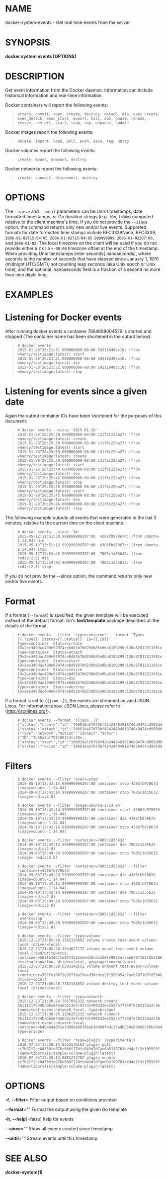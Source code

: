 # NAME

docker-system-events - Get real time events from the server

# SYNOPSIS

**docker system events \[OPTIONS\]**

# DESCRIPTION

Get event information from the Docker daemon. Information can include historical information and real-time information.

Docker containers will report the following events:

>     attach, commit, copy, create, destroy, detach, die, exec_create, exec_detach, exec_start, export, kill, oom, pause, rename, resize, restart, start, stop, top, unpause, update

Docker images report the following events:

>     delete, import, load, pull, push, save, tag, untag

Docker volumes report the following events:

>     create, mount, unmount, destroy

Docker networks report the following events:

>     create, connect, disconnect, destroy

# OPTIONS

The `--since` and `--until` parameters can be Unix timestamps, date formatted timestamps, or Go duration strings (e.g. `10m`, `1h30m`) computed relative to the client machine's time. If you do not provide the `--since` option, the command returns only new and/or live events. Supported formats for date formatted time stamps include RFC3339Nano, RFC3339, `2006-01-02T15:04:05`, `2006-01-02T15:04:05.999999999`, `2006-01-02Z07:00`, and `2006-01-02`. The local timezone on the client will be used if you do not provide either a `Z` or a `+-00:00` timezone offset at the end of the timestamp. When providing Unix timestamps enter seconds\[.nanoseconds\], where seconds is the number of seconds that have elapsed since January 1, 1970 (midnight UTC/GMT), not counting leap seconds (aka Unix epoch or Unix time), and the optional .nanoseconds field is a fraction of a second no more than nine digits long.

# EXAMPLES

# Listening for Docker events

After running docker events a container 786d698004576 is started and stopped (The container name has been shortened in the output below):

>     # docker events
>     2015-01-28T20:21:31.000000000-08:00 59211849bc10: (from whenry/testimage:latest) start
>     2015-01-28T20:21:31.000000000-08:00 59211849bc10: (from whenry/testimage:latest) die
>     2015-01-28T20:21:32.000000000-08:00 59211849bc10: (from whenry/testimage:latest) stop

# Listening for events since a given date

Again the output container IDs have been shortened for the purposes of this document:

>     # docker events --since '2015-01-28'
>     2015-01-28T20:25:38.000000000-08:00 c21f6c22ba27: (from whenry/testimage:latest) create
>     2015-01-28T20:25:38.000000000-08:00 c21f6c22ba27: (from whenry/testimage:latest) start
>     2015-01-28T20:25:39.000000000-08:00 c21f6c22ba27: (from whenry/testimage:latest) create
>     2015-01-28T20:25:39.000000000-08:00 c21f6c22ba27: (from whenry/testimage:latest) start
>     2015-01-28T20:25:40.000000000-08:00 c21f6c22ba27: (from whenry/testimage:latest) die
>     2015-01-28T20:25:42.000000000-08:00 c21f6c22ba27: (from whenry/testimage:latest) stop
>     2015-01-28T20:25:45.000000000-08:00 c21f6c22ba27: (from whenry/testimage:latest) start
>     2015-01-28T20:25:45.000000000-08:00 c21f6c22ba27: (from whenry/testimage:latest) die
>     2015-01-28T20:25:46.000000000-08:00 c21f6c22ba27: (from whenry/testimage:latest) stop

The following example outputs all events that were generated in the last 3 minutes, relative to the current time on the client machine:

>     # docker events --since '3m'
>     2015-05-12T11:51:30.999999999Z07:00  4386fb97867d: (from ubuntu-1:14.04) die
>     2015-05-12T15:52:12.999999999Z07:00  4386fb97867d: (from ubuntu-1:14.04) stop
>     2015-05-12T15:53:45.999999999Z07:00  7805c1d35632: (from redis:2.8) die
>     2015-05-12T15:54:03.999999999Z07:00  7805c1d35632: (from redis:2.8) stop

If you do not provide the --since option, the command returns only new and/or live events.

# Format

If a format (`--format`) is specified, the given template will be executed instead of the default format. Go's **text/template** package describes all the details of the format.

>     # docker events --filter 'type=container' --format 'Type={{.Type}}  Status={{.Status}}  ID={{.ID}}'
>     Type=container  Status=create  ID=2ee349dac409e97974ce8d01b70d250b85e0ba8189299c126a87812311951e26
>     Type=container  Status=attach  ID=2ee349dac409e97974ce8d01b70d250b85e0ba8189299c126a87812311951e26
>     Type=container  Status=start  ID=2ee349dac409e97974ce8d01b70d250b85e0ba8189299c126a87812311951e26
>     Type=container  Status=resize  ID=2ee349dac409e97974ce8d01b70d250b85e0ba8189299c126a87812311951e26
>     Type=container  Status=die  ID=2ee349dac409e97974ce8d01b70d250b85e0ba8189299c126a87812311951e26
>     Type=container  Status=destroy  ID=2ee349dac409e97974ce8d01b70d250b85e0ba8189299c126a87812311951e26

If a format is set to `{{json .}}`, the events are streamed as valid JSON Lines. For information about JSON Lines, please refer to ⟨http://jsonlines.org/⟩ .

>     # docker events --format '{{json .}}'
>     {"status":"create","id":"196016a57679bf42424484918746a9474cd905dd993c4d0f4..
>     {"status":"attach","id":"196016a57679bf42424484918746a9474cd905dd993c4d0f4..
>     {"Type":"network","Action":"connect","Actor":{"ID":"1b50a5bf755f6021dfa78e..
>     {"status":"start","id":"196016a57679bf42424484918746a9474cd905dd993c4d0f42..
>     {"status":"resize","id":"196016a57679bf42424484918746a9474cd905dd993c4d0f4..

# Filters

>     $ docker events --filter 'event=stop'
>     2014-05-10T17:42:14.999999999Z07:00 container stop 4386fb97867d (image=ubuntu-1:14.04)
>     2014-09-03T17:42:14.999999999Z07:00 container stop 7805c1d35632 (image=redis:2.8)
>
>     $ docker events --filter 'image=ubuntu-1:14.04'
>     2014-05-10T17:42:14.999999999Z07:00 container start 4386fb97867d (image=ubuntu-1:14.04)
>     2014-05-10T17:42:14.999999999Z07:00 container die 4386fb97867d (image=ubuntu-1:14.04)
>     2014-05-10T17:42:14.999999999Z07:00 container stop 4386fb97867d (image=ubuntu-1:14.04)
>
>     $ docker events --filter 'container=7805c1d35632'
>     2014-05-10T17:42:14.999999999Z07:00 container die 7805c1d35632 (image=redis:2.8)
>     2014-09-03T15:49:29.999999999Z07:00 container stop 7805c1d35632 (image= redis:2.8)
>
>     $ docker events --filter 'container=7805c1d35632' --filter 'container=4386fb97867d'
>     2014-09-03T15:49:29.999999999Z07:00 container die 4386fb97867d (image=ubuntu-1:14.04)
>     2014-05-10T17:42:14.999999999Z07:00 container stop 4386fb97867d (image=ubuntu-1:14.04)
>     2014-05-10T17:42:14.999999999Z07:00 container die 7805c1d35632 (image=redis:2.8)
>     2014-09-03T15:49:29.999999999Z07:00 container stop 7805c1d35632 (image=redis:2.8)
>
>     $ docker events --filter 'container=7805c1d35632' --filter 'event=stop'
>     2014-09-03T15:49:29.999999999Z07:00 container stop 7805c1d35632 (image=redis:2.8)
>
>     $ docker events --filter 'type=volume'
>     2015-12-23T21:05:28.136212689Z volume create test-event-volume-local (driver=local)
>     2015-12-23T21:05:28.383462717Z volume mount test-event-volume-local (read/write=true, container=562fe10671e9273da25eed36cdce26159085ac7ee6707105fd534866340a5025, destination=/foo, driver=local, propagation=rprivate)
>     2015-12-23T21:05:28.650314265Z volume unmount test-event-volume-local (container=562fe10671e9273da25eed36cdce26159085ac7ee6707105fd534866340a5025, driver=local)
>     2015-12-23T21:05:28.716218405Z volume destroy test-event-volume-local (driver=local)
>
>     $ docker events --filter 'type=network'
>     2015-12-23T21:38:24.705709133Z network create 8b111217944ba0ba844a65b13efcd57dc494932ee2527577758f939315ba2c5b (name=test-event-network-local, type=bridge)
>     2015-12-23T21:38:25.119625123Z network connect 8b111217944ba0ba844a65b13efcd57dc494932ee2527577758f939315ba2c5b (name=test-event-network-local, container=b4be644031a3d90b400f88ab3d4bdf4dc23adb250e696b6328b85441abe2c54e, type=bridge)
>
>     $ docker events --filter 'type=plugin' (experimental)
>     2016-07-25T17:30:14.825557616Z plugin pull ec7b87f2ce84330fe076e666f17dfc049d2d7ae0b8190763de94e1f2d105993f (name=tiborvass/sample-volume-plugin:latest)
>     2016-07-25T17:30:14.888127370Z plugin enable ec7b87f2ce84330fe076e666f17dfc049d2d7ae0b8190763de94e1f2d105993f (name=tiborvass/sample-volume-plugin:latest)

# OPTIONS

**-f**, **--filter**= Filter output based on conditions provided

**--format**="" Format the output using the given Go template

**-h**, **--help**\[=false\] help for events

**--since**="" Show all events created since timestamp

**--until**="" Stream events until this timestamp

# SEE ALSO

**docker-system(1)**
